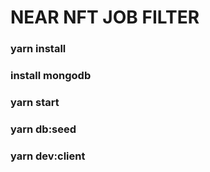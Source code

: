 # NEAR NFT JOB FILTER

### yarn install

### install mongodb

### yarn start

### yarn db:seed

### yarn dev:client